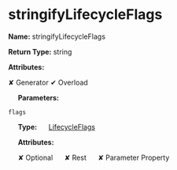 # stringifyLifecycleFlags

**Name:**
stringifyLifecycleFlags

**Return Type:**
string

**Attributes:**

✘ Generator
✔ Overload

&nbsp;&nbsp;&nbsp;&nbsp;&nbsp;**Parameters:**
&nbsp;&nbsp;&nbsp;&nbsp;&nbsp;
```
flags
```

&nbsp;&nbsp;&nbsp;&nbsp;&nbsp;**Type:**
&nbsp;&nbsp;&nbsp;&nbsp;&nbsp;[LifecycleFlags](https://gitbook-18.gitbook.io/au/runtime/flags/enums/lifecycleflags)

&nbsp;&nbsp;&nbsp;&nbsp;&nbsp;**Attributes:**

&nbsp;&nbsp;&nbsp;&nbsp;&nbsp;✘ Optional
&nbsp;&nbsp;&nbsp;&nbsp;&nbsp;✘ Rest
&nbsp;&nbsp;&nbsp;&nbsp;&nbsp;✘ Parameter Property
